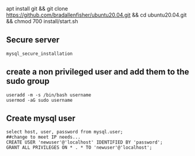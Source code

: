 apt install git && git clone https://github.com/bradallenfisher/ubuntu20.04.git && cd ubuntu20.04.git && chmod 700 install/start.sh


## Secure server
``` shell
mysql_secure_installation
```

## create a non privileged user and add them to the sudo group
``` shell
useradd -m -s /bin/bash username
usermod -aG sudo username
```
## Create mysql user

``` shell
select host, user, password from mysql.user;
##change to meet IP needs...
CREATE USER 'newuser'@'localhost' IDENTIFIED BY 'password';
GRANT ALL PRIVILEGES ON * . * TO 'newuser'@'localhost';
```



